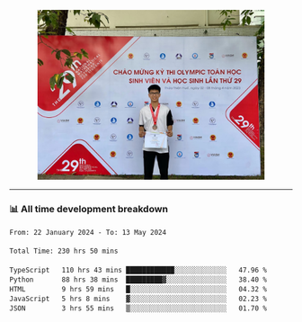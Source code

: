 <p align="center"><img src="asset/header.jpg" width="80%"/></p>

---
<!-- 
<details>
  <summary>📃 My Resume</summary>

### Education

- 📖 **Information Technology**\
📆 10/2021 - present\
📍 **Thang Long University** - Hoang Mai, Hanoi, Vietnam -->

<!-- ### Experience
- 👨‍💻 **Full Stack Web Intern**\
📆 09/2022 - 12/2023\
📍 **TECH 5S** -  Luu Huu Phuong, Phuong My Dinh I, Nam Tu Liem, Hanoi.


- 👨‍💻 **Full Stack Web Fresher**\
📆 1/2022 - 05/2023\
📍 **TECH 5S** -  Luu Huu Phuong, Phuong My Dinh I, Nam Tu Liem, Hanoi.

- 👨‍💻 **Frontend Web Fresher**\
📆 11/2023 - present\
📍 **White Neuron** -  Mau Luong, Ha Dong, Hanoi, Vietnam
</details> -->

### 📊 All time development breakdown

<!--START_SECTION:waka-->

```txt
From: 22 January 2024 - To: 13 May 2024

Total Time: 230 hrs 50 mins

TypeScript   110 hrs 43 mins ████████████░░░░░░░░░░░░░   47.96 %
Python       88 hrs 38 mins  █████████▓░░░░░░░░░░░░░░░   38.40 %
HTML         9 hrs 59 mins   █░░░░░░░░░░░░░░░░░░░░░░░░   04.32 %
JavaScript   5 hrs 8 mins    ▓░░░░░░░░░░░░░░░░░░░░░░░░   02.23 %
JSON         3 hrs 55 mins   ▒░░░░░░░░░░░░░░░░░░░░░░░░   01.70 %
```

<!--END_SECTION:waka-->
